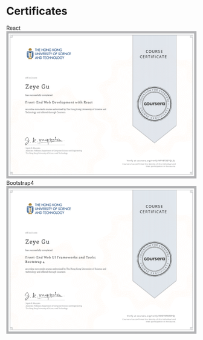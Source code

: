 # Certificates

React![](https://github.com/Simonmon06/Certificates/blob/master/images/Coursera%20Front-End%20Web%20Development%20with%20React.png)
Bootstrap4![Bootstrap4](https://github.com/Simonmon06/Certificates/blob/master/images/Coursera%20Bootstrap4.png)
